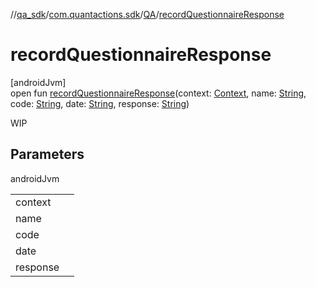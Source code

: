 //[qa_sdk](../../../index.md)/[com.quantactions.sdk](../index.md)/[QA](index.md)/[recordQuestionnaireResponse](record-questionnaire-response.md)

# recordQuestionnaireResponse

[androidJvm]\
open fun [recordQuestionnaireResponse](record-questionnaire-response.md)(context: [Context](https://developer.android.com/reference/kotlin/android/content/Context.html), name: [String](https://developer.android.com/reference/kotlin/java/lang/String.html), code: [String](https://developer.android.com/reference/kotlin/java/lang/String.html), date: [String](https://developer.android.com/reference/kotlin/java/lang/String.html), response: [String](https://developer.android.com/reference/kotlin/java/lang/String.html))

WIP

## Parameters

androidJvm

| | |
|---|---|
| context |  |
| name |  |
| code |  |
| date |  |
| response |  |

